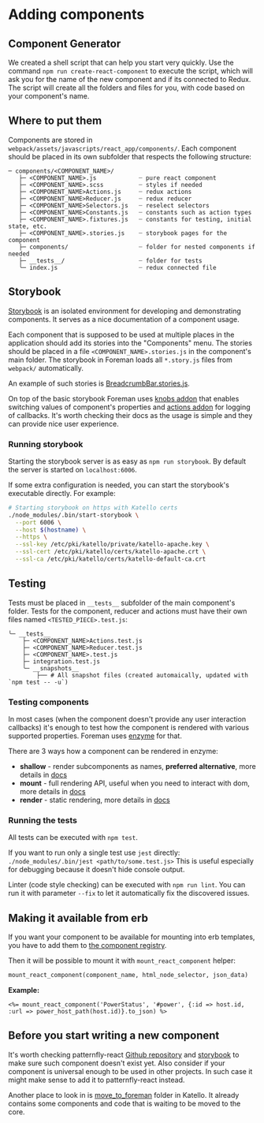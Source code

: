 # Adding components

## Component Generator
We created a shell script that can help you start very quickly.
Use the command `npm run create-react-component` to execute the script, which will ask you for the name of the new component and if its connected to Redux.
The script will create all the folders and files for you, with code based on your component's name.

## Where to put them

Components are stored in `webpack/assets/javascripts/react_app/components/`. Each component should be placed in its own subfolder that respects the following structure:

```
─ components/<COMPONENT_NAME>/
   ├─ <COMPONENT_NAME>.js            ┈ pure react component
   ├─ <COMPONENT_NAME>.scss          ┈ styles if needed
   ├─ <COMPONENT_NAME>Actions.js     ┈ redux actions
   ├─ <COMPONENT_NAME>Reducer.js     ┈ redux reducer
   ├─ <COMPONENT_NAME>Selectors.js   ┈ reselect selectors
   ├─ <COMPONENT_NAME>Constants.js   ┈ constants such as action types
   ├─ <COMPONENT_NAME>.fixtures.js   ┈ constants for testing, initial state, etc.
   ├─ <COMPONENT_NAME>.stories.js    ┈ storybook pages for the component
   ├─ components/                    ┈ folder for nested components if needed
   ├─ __tests__/                     ┈ folder for tests
   ╰─ index.js                       ┈ redux connected file
```

## Storybook

[Storybook](https://storybook.js.org/) is an isolated environment for developing and demonstrating components. It serves as a nice documentation of a component usage.

Each component that is supposed to be used at multiple places in the application should add its stories into the "Components" menu. The stories should be placed in a file `<COMPONENT_NAME>.stories.js` in the component's main folder. The storybook in Foreman loads all `*.story.js` files from `webpack/` automatically.

An example of such stories is [BreadcrumbBar.stories.js](https://github.com/theforeman/foreman/blob/develop/webpack/assets/javascripts/react_app/components/BreadcrumbBar/BreadcrumbBar.stories.js).

On top of the basic storybook Foreman uses [knobs addon](https://github.com/storybooks/storybook/tree/master/addons/knobs#available-knobs) that enables switching values of component's properties and [actions addon](https://github.com/storybooks/storybook/tree/master/addons/actions#getting-started) for logging of callbacks. It's worth checking their docs as the usage is simple and they can provide nice user experience.


### Running storybook

Starting the storybook server is as easy as `npm run storybook`. By default the server is started on `localhost:6006`.

If some extra configuration is needed, you can start the storybook's executable directly. For example:
```bash
# Starting storybook on https with Katello certs
./node_modules/.bin/start-storybook \
  --port 6006 \
  --host $(hostname) \
  --https \
  --ssl-key /etc/pki/katello/private/katello-apache.key \
  --ssl-cert /etc/pki/katello/certs/katello-apache.crt \
  --ssl-ca /etc/pki/katello/certs/katello-default-ca.crt
```

## Testing

Tests must be placed in `__tests__` subfolder of the main component's folder. Tests for the component, reducer and actions must have their own files named `<TESTED_PIECE>.test.js`:

```
╰─ __tests__
    ├─ <COMPONENT_NAME>Actions.test.js
    ├─ <COMPONENT_NAME>Reducer.test.js
    ├─ <COMPONENT_NAME>.test.js
    ├─ integration.test.js
    ╰─ __snapshots__
        ├── # All snapshot files (created automaically, updated with `npm test -- -u`)
```

### Testing components

In most cases (when the component doesn't provide any user interaction callbacks) it's enough to test how the component is rendered with various supported properties. Foreman uses [enzyme](https://github.com/airbnb/enzyme) for that.

There are 3 ways how a component can be rendered in enzyme:
  - **shallow** - render subcomponents as names, **preferred alternative**, more details in [docs](https://github.com/airbnb/enzyme/blob/master/docs/api/shallow.md)
  - **mount** - full rendering API, useful when you need to interact with dom, more details in [docs](https://github.com/airbnb/enzyme/blob/master/docs/api/mount.md)
  - **render** - static rendering, more details in [docs](https://github.com/airbnb/enzyme/blob/master/docs/api/render.md)

### Running the tests

All tests can be executed with `npm test`.

If you want to run only a single test use `jest` directly: `./node_modules/.bin/jest <path/to/some.test.js>`
This is useful especially for debugging because it doesn't hide console output.

Linter (code style checking) can be executed with `npm run lint`. You can run it with parameter `--fix` to let it automatically fix the discovered issues.


## Making it available from erb

If you want your component to be available for mounting into erb templates, you have to add them to [the component registry](https://github.com/theforeman/foreman/blob/develop/webpack/assets/javascripts/react_app/components/componentRegistry.js#L60-L71).

Then it will be possible to mount it with `mount_react_component` helper:
```ruby
mount_react_component(component_name, html_node_selector, json_data)
```

**Example:**
```erb
<%= mount_react_component('PowerStatus', '#power', {:id => host.id, :url => power_host_path(host.id)}.to_json) %>
```

## Before you start writing a new component

It's worth checking patternfly-react [Github repository](https://github.com/patternfly/patternfly-react) and [storybook](https://rawgit.com/patternfly/patternfly-react/gh-pages/index.html) to make sure such component doesn't exist yet. Also consider if your component is universal enough to be used in other projects. In such case it might make sense to add it to patternfly-react instead.

Another place to look in is [move_to_foreman](https://github.com/Katello/katello/tree/master/webpack/move_to_foreman) folder in Katello. It already contains some components and code that is waiting to be moved to the core.
